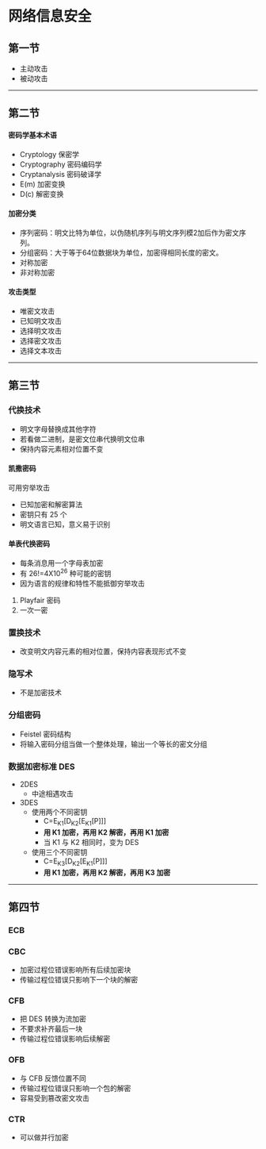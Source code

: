 # 网络信息安全
## 第一节
* 主动攻击
* 被动攻击
---
## 第二节
#### 密码学基本术语
* Cryptology    保密学
* Cryptography  密码编码学
* Cryptanalysis 密码破译学
* E(m)          加密变换
* D(c)          解密变换
#### 加密分类
* 序列密码：明文比特为单位，以伪随机序列与明文序列模2加后作为密文序列。
* 分组密码：大于等于64位数据块为单位，加密得相同长度的密文。
* 对称加密
* 非对称加密
#### 攻击类型
* 唯密文攻击
* 已知明文攻击
* 选择明文攻击
* 选择密文攻击
* 选择文本攻击
---
## 第三节
### 代换技术
* 明文字母替换成其他字符
* 若看做二进制，是密文位串代换明文位串
* 保持内容元素相对位置不变
#### 凯撒密码
可用穷举攻击
* 已知加密和解密算法
* 密钥只有 25 个
* 明文语言已知，意义易于识别

#### 单表代换密码
- 每条消息用一个字母表加密
- 有 26!=4X10<sup>26</sup> 种可能的密钥
- 因为语言的规律和特性不能抵御穷举攻击
1. Playfair 密码
2. 一次一密

### 置换技术
- 改变明文内容元素的相对位置，保持内容表现形式不变

### 隐写术
- 不是加密技术

### 分组密码
- Feistel 密码结构
- 将输入密码分组当做一个整体处理，输出一个等长的密文分组

### 数据加密标准 DES
- 2DES
    - 中途相遇攻击
- 3DES
    - 使用两个不同密钥
        - C=E<sub>K1</sub>[D<sub>K2</sub>[E<sub>K1</sub>[P]]]
        - **用 K1 加密，再用 K2 解密，再用 K1 加密**
        - 当 K1 与 K2 相同时，变为 DES
    - 使用三个不同密钥
        - C=E<sub>K3</sub>[D<sub>K2</sub>[E<sub>K1</sub>[P]]]
        - **用 K1 加密，再用 K2 解密，再用 K3 加密**
---
## 第四节

### ECB

### CBC
- 加密过程位错误影响所有后续加密块
- 传输过程位错误只影响下一个块的解密

### CFB
- 把 DES 转换为流加密
- 不要求补齐最后一块
- 传输过程位错误影响后续解密

### OFB
- 与 CFB 反馈位置不同
- 传输过程位错误只影响一个包的解密
- 容易受到篡改密文攻击

### CTR
- 可以做并行加密